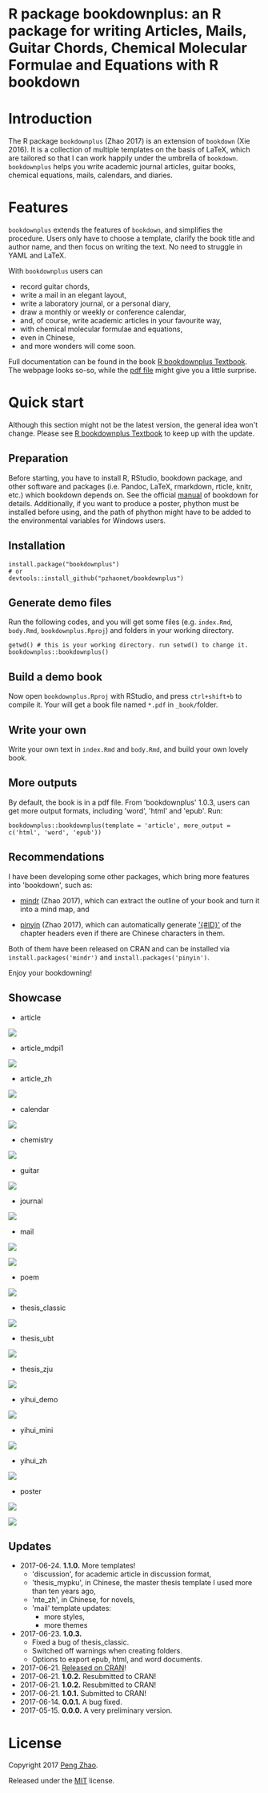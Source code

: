 # R package bookdownplus: an R package for writing Articles, Mails, Guitar Chords, Chemical Molecular Formulae and Equations with R bookdown

# Introduction

The R package `bookdownplus` (Zhao 2017) is an extension of `bookdown` (Xie 2016). It is a collection of
multiple templates on the basis of LaTeX, which are tailored so that I can work happily under the umbrella of `bookdown`. `bookdownplus` helps you write academic journal articles, guitar books, chemical equations, mails, calendars, and diaries.

# Features

`bookdownplus` extends the features of `bookdown`, and simplifies the procedure. Users only have to choose a template, clarify the book title and author name, and then focus on writing the text. No need to struggle in YAML and LaTeX. 

With `bookdownplus` users can

-   record guitar chords,
-   write a mail in an elegant layout,
-   write a laboratory journal, or a personal diary,
-   draw a monthly or weekly or conference calendar,
-   and, of course, write academic articles in your favourite way,
-   with chemical molecular formulae and equations,
-   even in Chinese,
-   and more wonders will come soon.

Full documentation can be found in the book [R bookdownplus Textbook](https://bookdown.org/baydap/bookdownplus). The webpage looks so-so, while the [pdf file](https://bookdown.org/baydap/bookdownplus/bookdownplus.pdf) might give you a little surprise.  

# Quick start

Although this section might not be the latest version, the general idea won't change. Please see [R bookdownplus Textbook](https://bookdown.org/baydap/bookdownplus) to keep up with the update.

## Preparation

Before starting, you have to install R, RStudio, bookdown package, and
other software and packages (i.e. Pandoc, LaTeX, rmarkdown, rticle,
knitr, etc.) which bookdown depends on. See the official [manual](https://bookdown.org/yihui/bookdown/) of
bookdown for details. Additionally, if you want to produce a poster, phython must be installed before using, and the path of phython might have to be added to the environmental variables for Windows users.

## Installation

```
install.package("bookdownplus")
# or
devtools::install_github("pzhaonet/bookdownplus")
```

## Generate demo files

Run the following codes, and you will get some files (e.g. `index.Rmd`, `body.Rmd`, `bookdownplus.Rproj`) and folders in your working directory.

```
getwd() # this is your working directory. run setwd() to change it.
bookdownplus::bookdownplus()
```

## Build a demo book

Now open `bookdownplus.Rproj` with RStudio, and press `ctrl+shift+b` to compile it. Your will get a book file named `*.pdf` in `_book/`folder.

## Write your own
Write your own text in `index.Rmd` and `body.Rmd`, and build your own lovely book.

## More outputs

By default, the book is in a pdf file. From 'bookdownplus' 1.0.3, users can get more output formats, including 'word', 'html' and 'epub'. Run:

```
bookdownplus::bookdownplus(template = 'article', more_output = c('html', 'word', 'epub'))
```

## Recommendations

I have been developing some other packages, which bring more features into 'bookdown', such as:

- [mindr](https://github.com/pzhaonet/mindr) (Zhao 2017), which can extract the outline of your book and turn it into a mind map, and

- [pinyin](https://github.com/pzhaonet/pinyin) (Zhao 2017), which can automatically generate ['{#ID}'](https://bookdown.org/yihui/bookdown/cross-references.html) of the chapter headers even if there are Chinese characters in them.

Both of them have been released on CRAN and can be installed via `install.packages('mindr')` and `install.packages('pinyin')`.


Enjoy your bookdowning!



## Showcase

- article


![](https://raw.githubusercontent.com/pzhaonet/bookdown-plus/master/showcase/bookdown+article.jpg)

- article_mdpi1

![](https://raw.githubusercontent.com/pzhaonet/bookdown-plus/master/showcase/bookdown+article_mdpi.jpg)

- article_zh

![](https://raw.githubusercontent.com/pzhaonet/bookdown-plus/master/showcase/bookdown+article_zh.jpg)

- calendar

![](https://raw.githubusercontent.com/pzhaonet/bookdown-plus/master/showcase/bookdown+calendar.jpg)

- chemistry

![](https://raw.githubusercontent.com/pzhaonet/bookdown-plus/master/showcase/bookdown+chemistry.jpg)

- guitar

![](https://raw.githubusercontent.com/pzhaonet/bookdown-plus/master/showcase/bookdown+guitar.jpg)

- journal

![](https://raw.githubusercontent.com/pzhaonet/bookdown-plus/master/showcase/bookdown+journal.jpg)

- mail

![](https://raw.githubusercontent.com/pzhaonet/bookdown-plus/master/showcase/bookdown+mail.jpg)

![](https://raw.githubusercontent.com/pzhaonet/bookdown-plus/master/showcase/bookdown+mail2.png)

- poem

![](https://raw.githubusercontent.com/pzhaonet/bookdown-plus/master/showcase/bookdown+poem.jpg)

- thesis_classic

![](https://raw.githubusercontent.com/pzhaonet/bookdown-plus/master/showcase/bookdown+thesis_classic.jpg)

- thesis_ubt

![](https://raw.githubusercontent.com/pzhaonet/bookdown-plus/master/showcase/bookdown+thesis_ubt.jpg)

- thesis_zju

![](https://raw.githubusercontent.com/pzhaonet/bookdown-plus/master/showcase/bookdown+thesis_zju.jpg)

- yihui_demo

![](https://raw.githubusercontent.com/pzhaonet/bookdown-plus/master/showcase/bookdown+yihui_demo.jpg)

- yihui_mini

![](https://raw.githubusercontent.com/pzhaonet/bookdown-plus/master/showcase/bookdown+yihui_mini.jpg)

- yihui_zh

![](https://raw.githubusercontent.com/pzhaonet/bookdown-plus/master/showcase/bookdown+yihui_zh.jpg)

- poster

![](https://raw.githubusercontent.com/pzhaonet/bookdown-plus/master/showcase/bookdown+poster_ocean.jpg)

![](https://raw.githubusercontent.com/pzhaonet/bookdown-plus/master/showcase/bookdown+poster_eco.jpg)

## Updates


- 2017-06-24. **1.1.0.** More templates!
  - 'discussion', for academic article in discussion format,
  - 'thesis_mypku', in Chinese, the master thesis template I used more than ten years ago, 
  - 'nte_zh', in Chinese, for novels,
  - 'mail' template updates:
    - more styles,
	- more themes
- 2017-06-23. **1.0.3.** 
  - Fixed a bug of thesis_classic. 
  - Switched off warnings when creating folders.
  - Options to export epub, html, and word documents.
- 2017-06-21. [Released on CRAN](https://cran.r-project.org/web/packages/bookdownplus/index.html)!
- 2017-06-21. **1.0.2.** Resubmitted to CRAN!
- 2017-06-21. **1.0.2.** Resubmitted to CRAN!
- 2017-06-21. **1.0.1.** Submitted to CRAN!
- 2017-06-14. **0.0.1.** A bug fixed.
- 2017-05-15. **0.0.0.** A very preliminary version.


# License

Copyright 2017 [Peng Zhao](http://pzhao.org).

Released under the [MIT](https://github.com/pzhaonet/bookdown-plus/blob/master/LICENSE.md) license.
